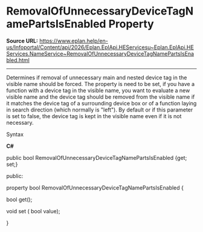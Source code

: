 # RemovalOfUnnecessaryDeviceTagNamePartsIsEnabled Property

**Source URL:** https://www.eplan.help/en-us/Infoportal/Content/api/2026/Eplan.EplApi.HEServicesu~Eplan.EplApi.HEServices.NameService~RemovalOfUnnecessaryDeviceTagNamePartsIsEnabled.html

---

Determines if removal of unnecessary main and nested device tag in the visible name should be forced. The property is need to be set, if you have a function with a device tag in the visible name, you want to evaluate a new visible name and the device tag should be removed from the visible name if it matches the device tag of a surrounding device box or of a function laying in search direction (which normally is "left"). By default or if this parameter is set to false, the device tag is kept in the visible name even if it is not necessary.

Syntax

**C#**



public bool RemovalOfUnnecessaryDeviceTagNamePartsIsEnabled {get; set;}

public:

property bool RemovalOfUnnecessaryDeviceTagNamePartsIsEnabled {

   bool get();

   void set (    bool value);

}

